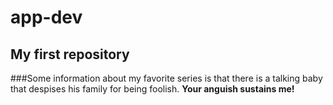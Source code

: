 # app-dev
## My first repository

###Some information about my favorite series is that there is a talking baby that despises his family for being foolish.
**Your anguish sustains me!**

